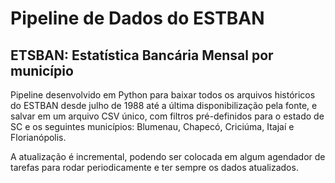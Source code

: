 # Pipeline de Dados do ESTBAN

## ETSBAN: Estatística Bancária Mensal por município

Pipeline desenvolvido em Python para baixar todos os arquivos históricos do ESTBAN desde julho de 1988 até a última disponibilização pela fonte, e salvar em um arquivo CSV único, com filtros pré-definidos para o estado de SC e os seguintes municípios: Blumenau, Chapecó, Criciúma, Itajaí e Florianópolis.

A atualização é incremental, podendo ser colocada em algum agendador de tarefas para rodar periodicamente e ter sempre os dados atualizados.
